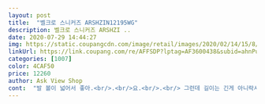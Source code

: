 ```yaml
---
layout: post 
title:  "벨크로 스니커즈 ARSHZIN12195WG" 
description: 벨크로 스니커즈 ARSHZI ..
date: 2020-07-29 14:44:27 
img: https://static.coupangcdn.com/image/retail/images/2020/02/14/15/8/c897d343-0ab7-4949-9596-6748be2c60a3.jpg 
linkUrl: https://link.coupang.com/re/AFFSDP?lptag=AF3600438&subid=ahnPublicAsk&pageKey=1272203765&itemId=2277108546&vendorItemId=70274267181&traceid=V0-113-9096ca96787e01fd 
categories: [1007] 
color: 4CAF50 
price: 12260 
author: Ask View Shop 
cont:  "발 볼이 넓어서 좋아.<br/>.<br/>요.<br/>.<br/> 그런데 길이는 긴게 아니락서... <br/>.<br/> 정사이즈 사도 되곘는데.<br/>.<br/>깔창을 넣는 사람은 정사이즈 하면 앞코가 아플 듯요.<br/><br/>발등과 발볼이 넓어 사이즈 고민하고 구입했습니다.<br/><br/>사이즈가 생각보다  크네요 250정사이즈  아니에요<br/>사이즈는 225가 맞지만 발등과 발볼 넓이로 인해 230 235를 주로 샀습니다<br/>저는 230를 구입  벨크로 되어 있어 편하게 신을 수 있어 좋아요<br/>좀크게  나오네요<br/>" 
---
```

